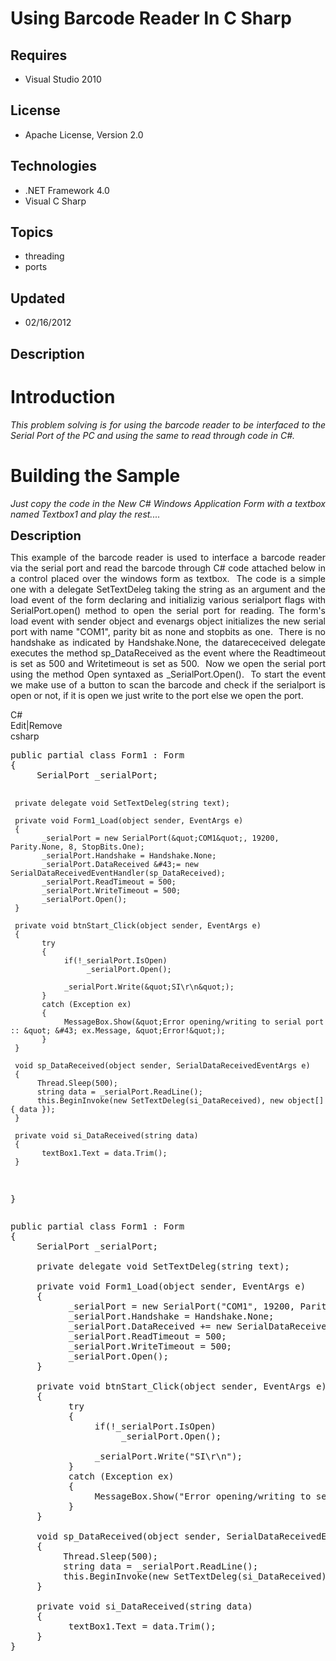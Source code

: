 # Using Barcode Reader In C Sharp
## Requires
- Visual Studio 2010
## License
- Apache License, Version 2.0
## Technologies
- .NET Framework 4.0
- Visual C Sharp
## Topics
- threading
- ports
## Updated
- 02/16/2012
## Description

<h1>Introduction</h1>
<p style="text-align:justify"><em>This problem solving is for using the barcode reader to be interfaced to the Serial Port of the PC and using the same to read through code in C#.</em></p>
<h1><span>Building the Sample</span></h1>
<p style="text-align:justify"><em>Just copy the code in the New C# Windows Application Form with a textbox named Textbox1 and play the rest....</em></p>
<p><span style="font-size:20px; font-weight:bold">Description</span></p>
<p style="text-align:justify">This example of the barcode reader is used to interface a barcode reader via the serial port and read the barcode through C# code attached below in a control placed over the windows form as textbox.&nbsp; The code is a simple one
 with a delegate SetTextDeleg taking the string as an argument and the load event of the form declaring and initializig various serialport flags with SerialPort.open() method to open the serial port for reading. The form's load event with sender object and
 evenargs object initializes the new serial port with name &quot;COM1&quot;, parity bit as none and stopbits as one.&nbsp; There is no handshake as indicated by Handshake.None, the datarececeived delegate executes the method sp_DataReceived as the event where the Readtimeout
 is set as 500 and Writetimeout is set as 500.&nbsp; Now we open the serial port using the method Open syntaxed as _SerialPort.Open().&nbsp; To start the event we make use of a button to scan the barcode and check if the serialport is open or not, if it is
 open we just write to the port else we open the port.</p>
<p style="text-align:justify"></p>
<div class="scriptcode">
<div class="pluginEditHolder" pluginCommand="mceScriptCode">
<div class="title"><span>C#</span></div>
<div class="pluginLinkHolder"><span class="pluginEditHolderLink">Edit</span>|<span class="pluginRemoveHolderLink">Remove</span></div>
<span class="hidden">csharp</span>
<pre class="hidden">public partial class Form1 : Form 
{ 
     SerialPort _serialPort; 
 
     private delegate void SetTextDeleg(string text); 
 
     private void Form1_Load(object sender, EventArgs e) 
     { 
           _serialPort = new SerialPort(&quot;COM1&quot;, 19200, Parity.None, 8, StopBits.One); 
           _serialPort.Handshake = Handshake.None; 
           _serialPort.DataReceived &#43;= new SerialDataReceivedEventHandler(sp_DataReceived); 
           _serialPort.ReadTimeout = 500; 
           _serialPort.WriteTimeout = 500; 
           _serialPort.Open(); 
     } 
 
     private void btnStart_Click(object sender, EventArgs e) 
     { 
           try 
           { 
                if(!_serialPort.IsOpen) 
                     _serialPort.Open(); 
 
                _serialPort.Write(&quot;SI\r\n&quot;); 
           } 
           catch (Exception ex) 
           { 
                MessageBox.Show(&quot;Error opening/writing to serial port :: &quot; &#43; ex.Message, &quot;Error!&quot;); 
           } 
     } 
 
     void sp_DataReceived(object sender, SerialDataReceivedEventArgs e) 
     { 
          Thread.Sleep(500); 
          string data = _serialPort.ReadLine(); 
          this.BeginInvoke(new SetTextDeleg(si_DataReceived), new object[] { data }); 
     } 
 
     private void si_DataReceived(string data) 
     { 
           textBox1.Text = data.Trim(); 
     } 
} 
</pre>
<div class="preview">
<pre class="csharp"><span class="cs__keyword">public</span>&nbsp;partial&nbsp;<span class="cs__keyword">class</span>&nbsp;Form1&nbsp;:&nbsp;Form&nbsp;&nbsp;
{&nbsp;&nbsp;
&nbsp;&nbsp;&nbsp;&nbsp;&nbsp;SerialPort&nbsp;_serialPort;&nbsp;&nbsp;
&nbsp;&nbsp;
&nbsp;&nbsp;&nbsp;&nbsp;&nbsp;<span class="cs__keyword">private</span>&nbsp;<span class="cs__keyword">delegate</span>&nbsp;<span class="cs__keyword">void</span>&nbsp;SetTextDeleg(<span class="cs__keyword">string</span>&nbsp;text);&nbsp;&nbsp;
&nbsp;&nbsp;
&nbsp;&nbsp;&nbsp;&nbsp;&nbsp;<span class="cs__keyword">private</span>&nbsp;<span class="cs__keyword">void</span>&nbsp;Form1_Load(<span class="cs__keyword">object</span>&nbsp;sender,&nbsp;EventArgs&nbsp;e)&nbsp;&nbsp;
&nbsp;&nbsp;&nbsp;&nbsp;&nbsp;{&nbsp;&nbsp;
&nbsp;&nbsp;&nbsp;&nbsp;&nbsp;&nbsp;&nbsp;&nbsp;&nbsp;&nbsp;&nbsp;_serialPort&nbsp;=&nbsp;<span class="cs__keyword">new</span>&nbsp;SerialPort(<span class="cs__string">&quot;COM1&quot;</span>,&nbsp;<span class="cs__number">19200</span>,&nbsp;Parity.None,&nbsp;<span class="cs__number">8</span>,&nbsp;StopBits.One);&nbsp;&nbsp;
&nbsp;&nbsp;&nbsp;&nbsp;&nbsp;&nbsp;&nbsp;&nbsp;&nbsp;&nbsp;&nbsp;_serialPort.Handshake&nbsp;=&nbsp;Handshake.None;&nbsp;&nbsp;
&nbsp;&nbsp;&nbsp;&nbsp;&nbsp;&nbsp;&nbsp;&nbsp;&nbsp;&nbsp;&nbsp;_serialPort.DataReceived&nbsp;&#43;=&nbsp;<span class="cs__keyword">new</span>&nbsp;SerialDataReceivedEventHandler(sp_DataReceived);&nbsp;&nbsp;
&nbsp;&nbsp;&nbsp;&nbsp;&nbsp;&nbsp;&nbsp;&nbsp;&nbsp;&nbsp;&nbsp;_serialPort.ReadTimeout&nbsp;=&nbsp;<span class="cs__number">500</span>;&nbsp;&nbsp;
&nbsp;&nbsp;&nbsp;&nbsp;&nbsp;&nbsp;&nbsp;&nbsp;&nbsp;&nbsp;&nbsp;_serialPort.WriteTimeout&nbsp;=&nbsp;<span class="cs__number">500</span>;&nbsp;&nbsp;
&nbsp;&nbsp;&nbsp;&nbsp;&nbsp;&nbsp;&nbsp;&nbsp;&nbsp;&nbsp;&nbsp;_serialPort.Open();&nbsp;&nbsp;
&nbsp;&nbsp;&nbsp;&nbsp;&nbsp;}&nbsp;&nbsp;
&nbsp;&nbsp;
&nbsp;&nbsp;&nbsp;&nbsp;&nbsp;<span class="cs__keyword">private</span>&nbsp;<span class="cs__keyword">void</span>&nbsp;btnStart_Click(<span class="cs__keyword">object</span>&nbsp;sender,&nbsp;EventArgs&nbsp;e)&nbsp;&nbsp;
&nbsp;&nbsp;&nbsp;&nbsp;&nbsp;{&nbsp;&nbsp;
&nbsp;&nbsp;&nbsp;&nbsp;&nbsp;&nbsp;&nbsp;&nbsp;&nbsp;&nbsp;&nbsp;<span class="cs__keyword">try</span>&nbsp;&nbsp;
&nbsp;&nbsp;&nbsp;&nbsp;&nbsp;&nbsp;&nbsp;&nbsp;&nbsp;&nbsp;&nbsp;{&nbsp;&nbsp;
&nbsp;&nbsp;&nbsp;&nbsp;&nbsp;&nbsp;&nbsp;&nbsp;&nbsp;&nbsp;&nbsp;&nbsp;&nbsp;&nbsp;&nbsp;&nbsp;<span class="cs__keyword">if</span>(!_serialPort.IsOpen)&nbsp;&nbsp;
&nbsp;&nbsp;&nbsp;&nbsp;&nbsp;&nbsp;&nbsp;&nbsp;&nbsp;&nbsp;&nbsp;&nbsp;&nbsp;&nbsp;&nbsp;&nbsp;&nbsp;&nbsp;&nbsp;&nbsp;&nbsp;_serialPort.Open();&nbsp;&nbsp;
&nbsp;&nbsp;
&nbsp;&nbsp;&nbsp;&nbsp;&nbsp;&nbsp;&nbsp;&nbsp;&nbsp;&nbsp;&nbsp;&nbsp;&nbsp;&nbsp;&nbsp;&nbsp;_serialPort.Write(<span class="cs__string">&quot;SI\r\n&quot;</span>);&nbsp;&nbsp;
&nbsp;&nbsp;&nbsp;&nbsp;&nbsp;&nbsp;&nbsp;&nbsp;&nbsp;&nbsp;&nbsp;}&nbsp;&nbsp;
&nbsp;&nbsp;&nbsp;&nbsp;&nbsp;&nbsp;&nbsp;&nbsp;&nbsp;&nbsp;&nbsp;<span class="cs__keyword">catch</span>&nbsp;(Exception&nbsp;ex)&nbsp;&nbsp;
&nbsp;&nbsp;&nbsp;&nbsp;&nbsp;&nbsp;&nbsp;&nbsp;&nbsp;&nbsp;&nbsp;{&nbsp;&nbsp;
&nbsp;&nbsp;&nbsp;&nbsp;&nbsp;&nbsp;&nbsp;&nbsp;&nbsp;&nbsp;&nbsp;&nbsp;&nbsp;&nbsp;&nbsp;&nbsp;MessageBox.Show(<span class="cs__string">&quot;Error&nbsp;opening/writing&nbsp;to&nbsp;serial&nbsp;port&nbsp;::&nbsp;&quot;</span>&nbsp;&#43;&nbsp;ex.Message,&nbsp;<span class="cs__string">&quot;Error!&quot;</span>);&nbsp;&nbsp;
&nbsp;&nbsp;&nbsp;&nbsp;&nbsp;&nbsp;&nbsp;&nbsp;&nbsp;&nbsp;&nbsp;}&nbsp;&nbsp;
&nbsp;&nbsp;&nbsp;&nbsp;&nbsp;}&nbsp;&nbsp;
&nbsp;&nbsp;
&nbsp;&nbsp;&nbsp;&nbsp;&nbsp;<span class="cs__keyword">void</span>&nbsp;sp_DataReceived(<span class="cs__keyword">object</span>&nbsp;sender,&nbsp;SerialDataReceivedEventArgs&nbsp;e)&nbsp;&nbsp;
&nbsp;&nbsp;&nbsp;&nbsp;&nbsp;{&nbsp;&nbsp;
&nbsp;&nbsp;&nbsp;&nbsp;&nbsp;&nbsp;&nbsp;&nbsp;&nbsp;&nbsp;Thread.Sleep(<span class="cs__number">500</span>);&nbsp;&nbsp;
&nbsp;&nbsp;&nbsp;&nbsp;&nbsp;&nbsp;&nbsp;&nbsp;&nbsp;&nbsp;<span class="cs__keyword">string</span>&nbsp;data&nbsp;=&nbsp;_serialPort.ReadLine();&nbsp;&nbsp;
&nbsp;&nbsp;&nbsp;&nbsp;&nbsp;&nbsp;&nbsp;&nbsp;&nbsp;&nbsp;<span class="cs__keyword">this</span>.BeginInvoke(<span class="cs__keyword">new</span>&nbsp;SetTextDeleg(si_DataReceived),&nbsp;<span class="cs__keyword">new</span>&nbsp;<span class="cs__keyword">object</span>[]&nbsp;{&nbsp;data&nbsp;});&nbsp;&nbsp;
&nbsp;&nbsp;&nbsp;&nbsp;&nbsp;}&nbsp;&nbsp;
&nbsp;&nbsp;
&nbsp;&nbsp;&nbsp;&nbsp;&nbsp;<span class="cs__keyword">private</span>&nbsp;<span class="cs__keyword">void</span>&nbsp;si_DataReceived(<span class="cs__keyword">string</span>&nbsp;data)&nbsp;&nbsp;
&nbsp;&nbsp;&nbsp;&nbsp;&nbsp;{&nbsp;&nbsp;
&nbsp;&nbsp;&nbsp;&nbsp;&nbsp;&nbsp;&nbsp;&nbsp;&nbsp;&nbsp;&nbsp;textBox1.Text&nbsp;=&nbsp;data.Trim();&nbsp;&nbsp;
&nbsp;&nbsp;&nbsp;&nbsp;&nbsp;}&nbsp;&nbsp;
}&nbsp;&nbsp;
</pre>
</div>
</div>
</div>
<div class="endscriptcode">&nbsp;</div>
<p></p>
